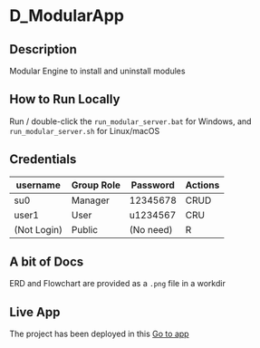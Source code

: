 # D_ModularApp
## Description
Modular Engine to install and uninstall modules

## How to Run Locally
Run / double-click the `run_modular_server.bat` for Windows, and `run_modular_server.sh` for Linux/macOS

## Credentials
 | username    | Group Role  | Password  | Actions |
 |-------------|-------------|-----------|---------|
 |     su0     |   Manager   | 12345678  |   CRUD  |
 |    user1    |     User    | u1234567  |    CRU  |
 | (Not Login) |    Public   | (No need) |     R   |

 ## A bit of Docs
 ERD and Flowchart are provided as a `.png` file in a workdir

 ## Live App
 The project has been deployed in this <a href ='https://dy-modular-app-prod.up.railway.app/'>Go to app</a>
